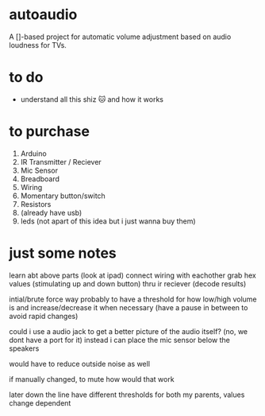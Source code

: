 # autoaudio
A []-based project for automatic volume adjustment based on audio loudness for TVs.

# to do
- understand all this shiz 🐱 and how it works

# to purchase
1. Arduino
2. IR Transmitter / Reciever
3. Mic Sensor
4. Breadboard
5. Wiring
6. Momentary button/switch
7. Resistors
8. (already have usb)
9. leds (not apart of this idea but i just wanna buy them)

# just some notes
learn abt above parts (look at ipad)
connect wiring with eachother
grab hex values (stimulating up and down button) thru ir reciever (decode results)

intial/brute force way probably to have a threshold for how low/high volume is and increase/decrease it when necessary 
(have a pause in between to avoid rapid changes)

could i use a audio jack to get a better picture of the audio itself? (no, we dont have a port for it)
instead i can place the mic sensor below the speakers

would have to reduce outside noise as well

if manually changed, to mute how would that work

later down the line have different thresholds for both my parents, values change dependent

